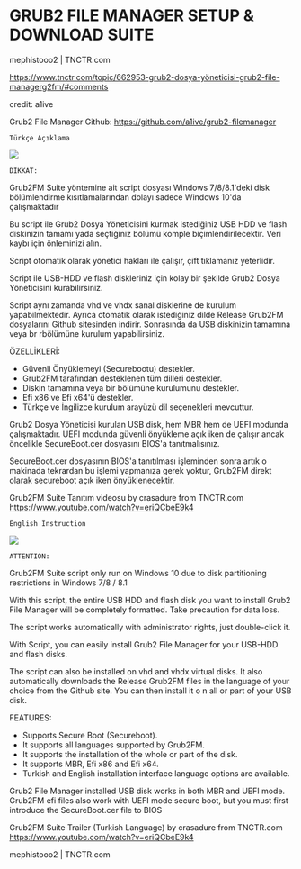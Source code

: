 # GRUB2 FILE MANAGER SETUP & DOWNLOAD SUITE
mephistooo2 | TNCTR.com

https://www.tnctr.com/topic/662953-grub2-dosya-yöneticisi-grub2-file-managerg2fm/#comments

credit: a1ive

Grub2 File Manager Github: https://github.com/a1ive/grub2-filemanager


	Türkçe Açıklama

![](https://resimag.com/p1/8a1fea2963c.png)

	DİKKAT:

Grub2FM Suite yöntemine ait script dosyası Windows 7/8/8.1'deki disk bölümlendirme kısıtlamalarından dolayı sadece Windows 10'da çalışmaktadır

Bu script ile Grub2 Dosya Yöneticisini kurmak istediğiniz USB HDD ve flash diskinizin tamamı 
yada seçtiğiniz bölümü komple biçimlendirilecektir. 
Veri kaybı için önleminizi alın.

Script otomatik olarak yönetici hakları ile çalışır, çift tıklamanız yeterlidir.

Script ile USB-HDD ve flash diskleriniz için kolay bir şekilde Grub2 Dosya Yöneticisini kurabilirsiniz.

Script aynı zamanda vhd ve vhdx sanal disklerine de kurulum yapabilmektedir. Ayrıca otomatik olarak istediğiniz dilde
Release Grub2FM dosyalarını Github sitesinden indirir. Sonrasında da USB diskinizin tamamına veya br rbölümüne kurulum yapabilirsiniz.

ÖZELLİKLERİ:
- Güvenli Önyüklemeyi (Securebootu) destekler.
- Grub2FM tarafından desteklenen tüm dilleri destekler.
- Diskin tamamına veya bir bölümüne kurulumunu destekler.
- Efi x86 ve Efi x64'ü destekler.
- Türkçe ve İngilizce kurulum arayüzü dil seçenekleri mevcuttur.

Grub2 Dosya Yöneticisi kurulan USB disk, hem MBR hem de UEFI modunda çalışmaktadır. UEFI modunda güvenli önyükleme açık iken de 
çalışır ancak öncelikle SecureBoot.cer dosyasını BIOS'a tanıtmalısınız.

SecureBoot.cer dosyasının BIOS'a tanıtılması işleminden sonra artık o makinada tekrardan bu işlemi yapmanıza 
gerek yoktur, Grub2FM direkt olarak secureboot açık iken önyüklenecektir.

Grub2FM Suite Tanıtım videosu by crasadure from TNCTR.com
https://www.youtube.com/watch?v=eriQCbeE9k4

	English Instruction
	
![](https://www.resimag.com/p1/062be9c2891.png)
	
	ATTENTION:

Grub2FM Suite script only run on Windows 10 due to disk partitioning restrictions in Windows 7/8 / 8.1

With this script, the entire USB HDD and flash disk you want to install Grub2 File Manager will be completely formatted.
Take precaution for data loss.

The script works automatically with administrator rights, just double-click it.

With Script, you can easily install Grub2 File Manager for your USB-HDD and flash disks.

The script can also be installed on vhd and vhdx virtual disks. It also automatically downloads the 
Release Grub2FM files in the language of your choice from the Github site. You can then install it o
n all or part of your USB disk.

FEATURES:
- Supports Secure Boot (Secureboot).
- It supports all languages ​​supported by Grub2FM.
- It supports the installation of the whole or part of the disk.
- It supports MBR, Efi x86 and Efi x64.
- Turkish and English installation interface language options are available.

Grub2 File Manager installed USB disk works in both MBR and UEFI mode. Grub2FM efi files also work with UEFI mode secure boot, 
but you must first introduce the SecureBoot.cer file to BIOS

Grub2FM Suite Trailer (Turkish Language) by crasadure from TNCTR.com
https://www.youtube.com/watch?v=eriQCbeE9k4

mephistooo2 | TNCTR.com
